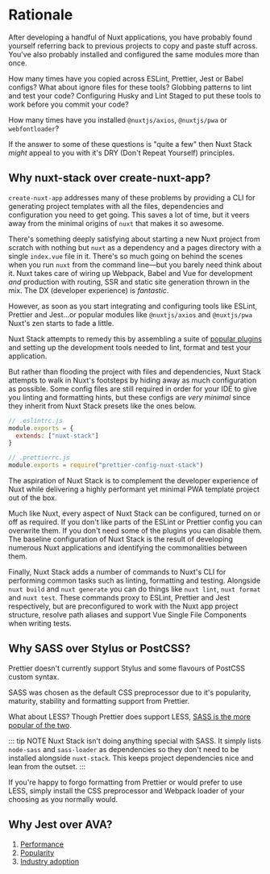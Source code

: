 # Rationale

After developing a handful of Nuxt applications, you have probably found yourself referring back to previous projects to copy and paste stuff across. You've also probably installed and configured the same modules more than once.

How many times have you copied across ESLint, Prettier, Jest or Babel configs? What about ignore files for these tools? Globbing patterns to lint and test your code? Configuring Husky and Lint Staged to put these tools to work before you commit your code?

How many times have you installed `@nuxtjs/axios`, `@nuxtjs/pwa` or `webfontloader`?

If the answer to some of these questions is "quite a few" then Nuxt Stack _might_ appeal to you with it's DRY (Don't Repeat Yourself) principles.

## Why nuxt-stack over create-nuxt-app?

`create-nuxt-app` addresses many of these problems by providing a CLI for generating project templates with all the files, dependencies and configuration you need to get going. This saves a lot of time, but it veers away from the minimal origins of `nuxt` that makes it so awesome.

There's something deeply satisfying about starting a new Nuxt project from scratch with nothing but `nuxt` as a dependency and a pages directory with a single `index.vue` file in it. There's so much going on behind the scenes when you run `nuxt` from the command line—but you barely need think about it. Nuxt takes care of wiring up Webpack, Babel and Vue for development _and_ production with routing, SSR and static site generation thrown in the mix. The DX (developer experience) is _fantastic_.

However, as soon as you start integrating and configuring tools like ESLint, Prettier and Jest...or popular modules like `@nuxtjs/axios` and `@nuxtjs/pwa` Nuxt's zen starts to fade a little.

Nuxt Stack attempts to remedy this by assembling a suite of [popular plugins](/module/plugins.html) and setting up the development tools needed to lint, format and test your application.

But rather than flooding the project with files and dependencies, Nuxt Stack attempts to walk in Nuxt's footsteps by hiding away as much configuration as possible. Some config files are still required in order for your IDE to give you linting and formatting hints, but these configs are _very minimal_ since they inherit from Nuxt Stack presets like the ones below.

```js
// .eslintrc.js
module.exports = {
  extends: ["nuxt-stack"]
}
```

```js
// .prettierrc.js
module.exports = require("prettier-config-nuxt-stack")
```

The aspiration of Nuxt Stack is to complement the developer experience of Nuxt while delivering a highly performant yet minimal PWA template project out of the box.

Much like Nuxt, every aspect of Nuxt Stack can be configured, turned on or off as required. If you don't like parts of the ESLint or Prettier config you can overwrite them. If you don't need some of the plugins you can disable them. The baseline configuration of Nuxt Stack is the result of developing numerous Nuxt applications and identifying the commonalities between them.

Finally, Nuxt Stack adds a number of commands to Nuxt's CLI for performing common tasks such as linting, formatting and testing. Alongside `nuxt build` and `nuxt generate` you can do things like `nuxt lint`, `nuxt format` and `nuxt test`. These commands proxy to ESLint, Prettier and Jest respectively, but are preconfigured to work with the Nuxt app project structure, resolve path aliases and support Vue Single File Components when writing tests.

## Why SASS over Stylus or PostCSS?

Prettier doesn't currently support Stylus and some flavours of PostCSS custom syntax.

SASS was chosen as the default CSS preprocessor due to it's popularity, maturity, stability and formatting support from Prettier.

What about LESS? Though Prettier does support LESS, [SASS is the more popular of the two][sass-vs-less].

::: tip NOTE
Nuxt Stack isn't doing anything special with SASS. It simply lists `node-sass` and `sass-loader` as dependencies so they don't need to be installed alongside `nuxt-stack`. This keeps project dependencies nice and lean from the outset.
:::

If you're happy to forgo formatting from Prettier or would prefer to use LESS, simply install the CSS preprocessor and Webpack loader of your choosing as you normally would.

## Why Jest over AVA?

1. [Performance][jest-performance]
2. [Popularity][jest-popularity]
3. [Industry adoption][jest-adoption]

[sass-vs-less]: https://trends.google.com/trends/explore?date=all&q=%2Fm%2F054k6n_,%2Fm%2F0gjd0jv
[jest-performance]: https://blog.kentcdodds.com/migrating-to-jest-881f75366e7e
[jest-popularity]: https://nodejs.libhunt.com/compare-jest-vs-ava-avajs
[jest-adoption]: https://stackshare.io/stackups/ava-vs-jest#stacks
